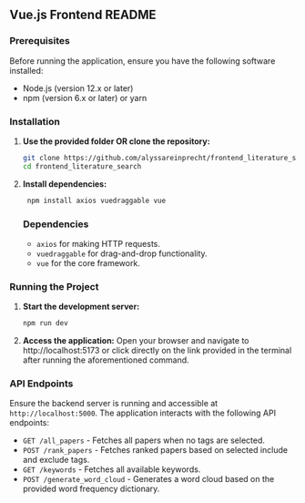 ## Vue.js Frontend README

### Prerequisites

Before running the application, ensure you have the following software installed:
* Node.js (version 12.x or later)
* npm (version 6.x or later) or yarn

### Installation

1. **Use the provided folder OR clone the repository:**
    ```bash
    git clone https://github.com/alyssareinprecht/frontend_literature_search
    cd frontend_literature_search
    ```

2. **Install dependencies:**
   ```bash
    npm install axios vuedraggable vue
    ```
    ### Dependencies

    - `axios` for making HTTP requests.
    - `vuedraggable` for drag-and-drop functionality.
    - `vue` for the core framework.

### Running the Project

1. **Start the development server:**
    ```bash
    npm run dev
    ```
2. **Access the application:**
  Open your browser and navigate to http://localhost:5173 or click directly on the link provided in the terminal after running the aforementioned command. 

### API Endpoints

Ensure the backend server is running and accessible at `http://localhost:5000`. The application interacts with the following API endpoints:

* `GET /all_papers` - Fetches all papers when no tags are selected.
* `POST /rank_papers` - Fetches ranked papers based on selected include and exclude tags.
* `GET /keywords` - Fetches all available keywords.
* `POST /generate_word_cloud` - Generates a word cloud based on the provided word frequency dictionary.
